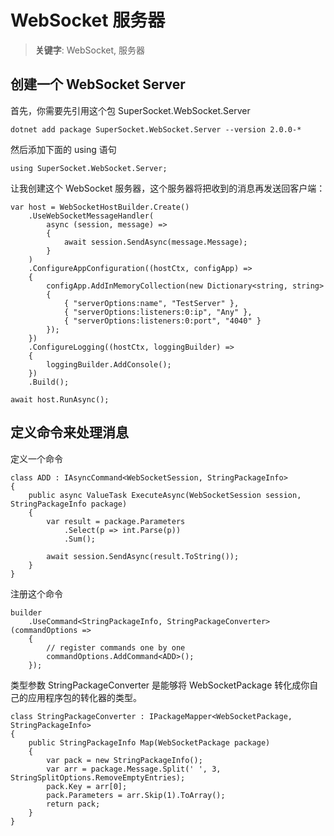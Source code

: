 # WebSocket 服务器

> __关键字__: WebSocket, 服务器

## 创建一个 WebSocket Server

首先，你需要先引用这个包 SuperSocket.WebSocket.Server

    dotnet add package SuperSocket.WebSocket.Server --version 2.0.0-*

然后添加下面的 using 语句

    using SuperSocket.WebSocket.Server;


让我创建这个 WebSocket 服务器，这个服务器将把收到的消息再发送回客户端：


    var host = WebSocketHostBuilder.Create()
        .UseWebSocketMessageHandler(
            async (session, message) =>
            {
                await session.SendAsync(message.Message);
            }
        )
        .ConfigureAppConfiguration((hostCtx, configApp) =>
        {
            configApp.AddInMemoryCollection(new Dictionary<string, string>
            {
                { "serverOptions:name", "TestServer" },
                { "serverOptions:listeners:0:ip", "Any" },
                { "serverOptions:listeners:0:port", "4040" }
            });
        })
        .ConfigureLogging((hostCtx, loggingBuilder) =>
        {
            loggingBuilder.AddConsole();
        })
        .Build();

    await host.RunAsync();



## 定义命令来处理消息

定义一个命令

    class ADD : IAsyncCommand<WebSocketSession, StringPackageInfo>
    {
        public async ValueTask ExecuteAsync(WebSocketSession session, StringPackageInfo package)
        {
            var result = package.Parameters
                .Select(p => int.Parse(p))
                .Sum();

            await session.SendAsync(result.ToString());
        }
    }

注册这个命令

    builder
        .UseCommand<StringPackageInfo, StringPackageConverter>(commandOptions =>
        {
            // register commands one by one
            commandOptions.AddCommand<ADD>();
        });


类型参数 StringPackageConverter 是能够将 WebSocketPackage 转化成你自己的应用程序包的转化器的类型。

    class StringPackageConverter : IPackageMapper<WebSocketPackage, StringPackageInfo>
    {
        public StringPackageInfo Map(WebSocketPackage package)
        {
            var pack = new StringPackageInfo();
            var arr = package.Message.Split(' ', 3, StringSplitOptions.RemoveEmptyEntries);
            pack.Key = arr[0];
            pack.Parameters = arr.Skip(1).ToArray();
            return pack;
        }
    }